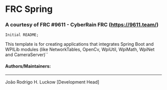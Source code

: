 # FRC Spring
### A courtesy of FRC #9611 - CyberRain FRC (https://9611.team/)

``Initial README; ``

This template is for creating applications that integrates Spring Boot and WPILib modules (like NetworkTables, OpenCv, WpiUtil, WpiMath, WpiNet and CameraServer)``

#### Authors/Maintainers:
* **
João Rodrigo H. Luckow [Development Head]